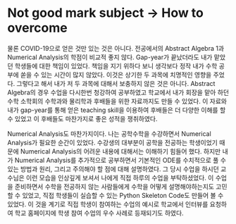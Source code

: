 
# Not good mark subject -> How to overcome
물론 COVID-19으로 얻은 것만 있는 것은 아니다. 전공에서의 Abstract Algebra 1과 Numerical Analysis의 학점이 비교적 좋지 않다. Gap-year가 끝났더라도 내가 맡았던 학생들에 대한 책임이 있었다. 책임을 지기 위하다 보니 생각보다 정작 내가 수학 공부에 쏟을 수 있는 시간이 많지 않았다. 이것은 상기한 두 과목에 치명적인 영향을 주었다. 그렇다고 해서 내가 저 두 과목에 대해서 보충하지 않은 것은 아니다. Abstract Algebra의 경우 수업을 다시한번 청강하여 공부하였고 학교에서 내가 회장을 맡아 하던 수학 소학회의 수학과와 물리학과 후배들을 위한 자료까지도 만들 수 있었다. 이 자료와 내가 gap-year를 통해 얻은 teaching skill을 이용하여 후배들은 더 다양한 이해를 할 수 있었고 이 후배들도 마찬가지로 좋은 성적을 쟁취하였다. 

Numerical Analysis도 마찬가지이다. 나는 공학수학을 수강하면서 Numerical Analysis가 필요한 순간이 있었다. 수강생의 대부분이 공학을 전공하는 학생이었기 때문에 Numerical Analysis의 어려운 내용에 대해서는 이해하기 힘들어 했다. 하지만 내가 Numerical Analysis를 추가적으로 공부하면서 기본적인 ODE를 수치적으로 풀 수 있는 방법과 원리, 그리고 주의해야 할 점에 대해 설명하였다. 그 당시 수업을 하시던 교수님은 이런 모습을 인상깊게 보셔서 나에게 직접 하루의 수업을 부탁하셨었다. 이 수업을 준비하면서 수학을 전공하지 않는 사람들에게 수학을 어떻게 설명해야하는지도 고민할 수 있었고, 직접 학생들이 실습할 수 있는 Python Skeleton Code도 만들어 볼 수 있었다. 이 것을 계기로 직접 학생이 참여하는 수업의 예시로 학교에서 인터뷰를 요청하여 학교 홈페이지에 학생 참여 수업의 우수 사례로 등재되기도 하였다. 
